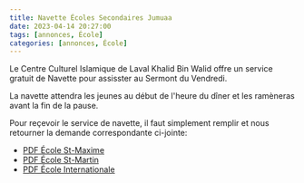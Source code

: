 ```yaml
---
title: Navette Écoles Secondaires Jumuaa
date: 2023-04-14 20:27:00
tags: [annonces, École]
categories: [annonces, École]
---
```


Le Centre Culturel Islamique de Laval Khalid Bin Walid offre un service gratuit de Navette pour assisster au Sermont du Vendredi.

La navette attendra les jeunes au début de l'heure du dîner et les ramèneras avant la fin de la pause.

Pour reçevoir le service de navette, il faut simplement remplir et nous retourner la demande correspondante ci-jointe:

- [PDF École St-Maxime](/assets/pdf/lettre_navette_maxime.pdf)
- [PDF École St-Martin](/assets/pdf/lettre_navette_martin.pdf)
- [PDF École Internationale](/assets/pdf/lettre_navette_internationale.pdf)
